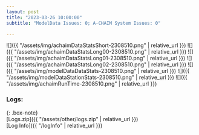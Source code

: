 ```yaml
---
layout: post
title: "2023-03-26 10:00:00"
subtitle: "ModelData Issues: 0; A-CHAIM System Issues: 0"

---
```


![]({{ "/assets/img/achaimDataStatsShort-2308510.png" | relative_url }})
![]({{ "/assets/img/achaimDataStatsLong00-2308510.png" | relative_url }})
![]({{ "/assets/img/achaimDataStatsLong01-2308510.png" | relative_url }})
![]({{ "/assets/img/achaimDataStatsLong02-2308510.png" | relative_url }})
![]({{ "/assets/img/modelDataDataStats-2308510.png" | relative_url }})
![]({{ "/assets/img/modelDataStationStats-2308510.png" | relative_url }})
![]({{ "/assets/img/achaimRunTime-2308510.png" | relative_url }})





### Logs:  
  
{: .box-note}  
[Logs.zip]({{ "/assets/other/logs.zip" | relative_url }})  
[Log Info]({{ "/logInfo" | relative_url }})  

